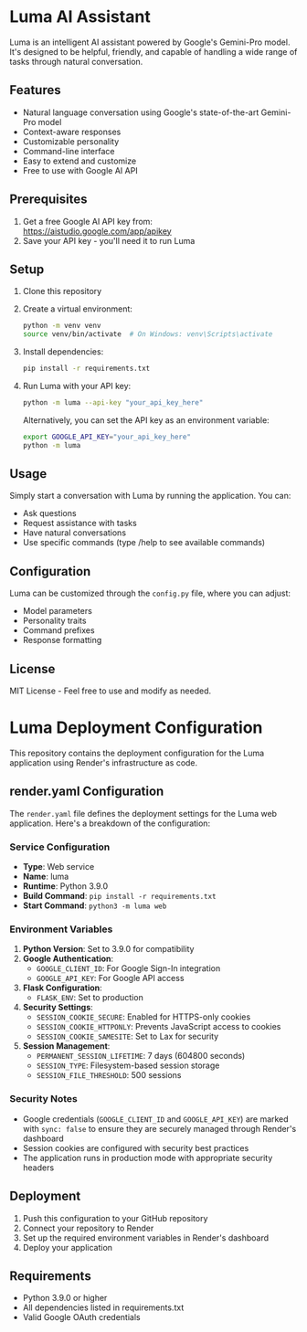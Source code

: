 # Luma AI Assistant

Luma is an intelligent AI assistant powered by Google's Gemini-Pro model. It's designed to be helpful, friendly, and capable of handling a wide range of tasks through natural conversation.

## Features

- Natural language conversation using Google's state-of-the-art Gemini-Pro model
- Context-aware responses
- Customizable personality
- Command-line interface
- Easy to extend and customize
- Free to use with Google AI API

## Prerequisites

1. Get a free Google AI API key from: https://aistudio.google.com/app/apikey
2. Save your API key - you'll need it to run Luma

## Setup

1. Clone this repository
2. Create a virtual environment:
   ```bash
   python -m venv venv
   source venv/bin/activate  # On Windows: venv\Scripts\activate
   ```
3. Install dependencies:
   ```bash
   pip install -r requirements.txt
   ```
4. Run Luma with your API key:
   ```bash
   python -m luma --api-key "your_api_key_here"
   ```
   
   Alternatively, you can set the API key as an environment variable:
   ```bash
   export GOOGLE_API_KEY="your_api_key_here"
   python -m luma
   ```

## Usage

Simply start a conversation with Luma by running the application. You can:
- Ask questions
- Request assistance with tasks
- Have natural conversations
- Use specific commands (type /help to see available commands)

## Configuration

Luma can be customized through the `config.py` file, where you can adjust:
- Model parameters
- Personality traits
- Command prefixes
- Response formatting

## License

MIT License - Feel free to use and modify as needed.

# Luma Deployment Configuration

This repository contains the deployment configuration for the Luma application using Render's infrastructure as code.

## render.yaml Configuration

The `render.yaml` file defines the deployment settings for the Luma web application. Here's a breakdown of the configuration:

### Service Configuration
- **Type**: Web service
- **Name**: luma
- **Runtime**: Python 3.9.0
- **Build Command**: `pip install -r requirements.txt`
- **Start Command**: `python3 -m luma web`

### Environment Variables
1. **Python Version**: Set to 3.9.0 for compatibility
2. **Google Authentication**:
   - `GOOGLE_CLIENT_ID`: For Google Sign-In integration
   - `GOOGLE_API_KEY`: For Google API access
3. **Flask Configuration**:
   - `FLASK_ENV`: Set to production
4. **Security Settings**:
   - `SESSION_COOKIE_SECURE`: Enabled for HTTPS-only cookies
   - `SESSION_COOKIE_HTTPONLY`: Prevents JavaScript access to cookies
   - `SESSION_COOKIE_SAMESITE`: Set to Lax for security
5. **Session Management**:
   - `PERMANENT_SESSION_LIFETIME`: 7 days (604800 seconds)
   - `SESSION_TYPE`: Filesystem-based session storage
   - `SESSION_FILE_THRESHOLD`: 500 sessions

### Security Notes
- Google credentials (`GOOGLE_CLIENT_ID` and `GOOGLE_API_KEY`) are marked with `sync: false` to ensure they are securely managed through Render's dashboard
- Session cookies are configured with security best practices
- The application runs in production mode with appropriate security headers

## Deployment
1. Push this configuration to your GitHub repository
2. Connect your repository to Render
3. Set up the required environment variables in Render's dashboard
4. Deploy your application

## Requirements
- Python 3.9.0 or higher
- All dependencies listed in requirements.txt
- Valid Google OAuth credentials 
